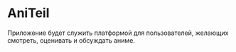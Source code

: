 # AniTeil
Приложение будет служить платформой для пользователей, желающих смотреть, оценивать и обсуждать аниме.
